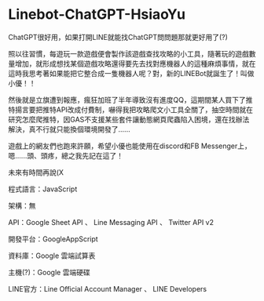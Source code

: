 ﻿# Linebot-ChatGPT-HsiaoYu

ChatGPT很好用，如果打開LINE就能找ChatGPT問問題那就更好用了(?)

照以往習慣，每遊玩一款遊戲便會製作該遊戲查找攻略的小工具，隨著玩的遊戲數量增加，就形成想找某個遊戲攻略還得要先去找對應機器人的這種麻煩事情，就在這時我思考著如果能把它整合成一隻機器人呢？對，新的LINEBot就誕生了！叫做小優！！

然後就是立旗遭到報應，瘋狂加班了半年導致沒有進度QQ，這期間某人買下了推特揚言要把推特API改成付費制，嚇得我把攻略爬文小工具全關了，抽空時間就在研究怎麼爬推特，因GAS不支援某些套件讓動態網頁爬蟲陷入困境，還在找辦法解決，真不行就只能換個環境開發了......

遊戲上的網友們也跑來許願，希望小優也能使用在discord和FB Messenger上，嗯......頭、頭疼，總之我先記在這了！

未來有時間再說(X

程式語言：JavaScript

架構：無

API：Google Sheet API 、 Line Messaging API 、 Twitter API v2

開發平台：GoogleAppScript

資料庫：Google 雲端試算表

主機(?)：Google 雲端硬碟

LINE官方：Line Official Account Manager 、 LINE Developers 
